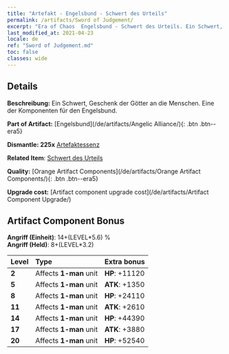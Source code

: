 ```yaml
---
title: "Artefakt - Engelsbund - Schwert des Urteils"
permalink: /artifacts/Sword of Judgement/
excerpt: "Era of Chaos  Engelsbund - Schwert des Urteils. Ein Schwert, Geschenk der Götter an die Menschen. Eine der Komponenten für den Engelsbund."
last_modified_at: 2021-04-23
locale: de
ref: "Sword of Judgement.md"
toc: false
classes: wide
---
```




## Details

 **Beschreibung:** Ein Schwert, Geschenk der Götter an die Menschen. Eine der Komponenten für den Engelsbund.

 **Part of Artifact:** [Engelsbund](/de/artifacts/Angelic Alliance/){: .btn .btn--era5}

 **Dismantle: 225x** [Artefaktessenz](/ItemsDE/con_905/)

 **Related Item**: [Schwert des Urteils](/ItemsDE/art_150/)

 **Quality:** [Orange Artifact Components](/de/artifacts/Orange Artifact Components/){: .btn .btn--era5}

 **Upgrade cost:** [Artifact component upgrade cost](/de/artifacts/Artifact Component Upgrade/)

## Artifact Component Bonus

  **Angriff (Einheit)**: 14+(LEVEL\*5.6) %<br/>**Angriff (Held)**: 8+(LEVEL\*3.2)

  |  Level  | Type |    Extra bonus  | 
  |:--------|:-----|:----------------| 
  | **2** | Affects **1-man** unit | **HP**: +11120 | 
  | **5** | Affects **1-man** unit | **ATK**: +1350 | 
  | **8** | Affects **1-man** unit | **HP**: +24110 | 
  | **11** | Affects **1-man** unit | **ATK**: +2610 | 
  | **14** | Affects **1-man** unit | **HP**: +44390 | 
  | **17** | Affects **1-man** unit | **ATK**: +3880 | 
  | **20** | Affects **1-man** unit | **HP**: +52540 | 
